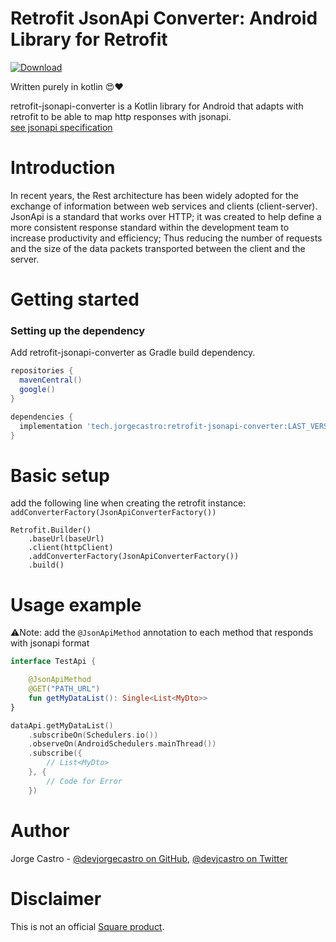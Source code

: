 # Retrofit JsonApi Converter: Android Library for Retrofit

[ ![Download](https://api.bintray.com/packages/devjorgecastro/RetrofitJsonApiConverter/tech.jorgecastro.retrofit-jsonapi-converter/images/download.svg?version=1.0.0-alpha1) ](https://bintray.com/devjorgecastro/RetrofitJsonApiConverter/tech.jorgecastro.retrofit-jsonapi-converter/1.0.0-alpha1/link)

Written purely in kotlin :heart_eyes::heart:

retrofit-jsonapi-converter is a Kotlin library for Android that adapts with retrofit to be able to map http responses with jsonapi.  
[see jsonapi specification](https://jsonapi.org/)

# Introduction
In recent years, the Rest architecture has been widely adopted for the exchange of information between web services and clients (client-server). JsonApi is a standard that works over HTTP; it was created to help define a more consistent response standard within the development team to increase productivity and efficiency; Thus reducing the number of requests and the size of the data packets transported between the client and the server.

# Getting started
### Setting up the dependency
Add retrofit-jsonapi-converter as Gradle build dependency.
```gradle
repositories {
  mavenCentral()
  google()
}

dependencies {
  implementation 'tech.jorgecastro:retrofit-jsonapi-converter:LAST_VERSION'
}
```

# Basic setup
add the following line when creating the retrofit instance:
`addConverterFactory(JsonApiConverterFactory())`
```
Retrofit.Builder()
    .baseUrl(baseUrl)
    .client(httpClient)
    .addConverterFactory(JsonApiConverterFactory())
    .build()
```

# Usage example
:warning:Note: add the `@JsonApiMethod` annotation to each method that responds with jsonapi format
```kotlin
interface TestApi {

    @JsonApiMethod
    @GET("PATH_URL")
    fun getMyDataList(): Single<List<MyDto>>
}
```

```kotlin
dataApi.getMyDataList()
    .subscribeOn(Schedulers.io())
    .observeOn(AndroidSchedulers.mainThread())
    .subscribe({
        // List<MyDto>
    }, {
        // Code for Error
    })
```

# Author
Jorge Castro - [@devjorgecastro on GitHub](https://github.com/devjorgecastro), [@devjcastro on Twitter](https://twitter.com/devjcastro)

# Disclaimer
This is not an official [Square product](https://square.github.io/).
